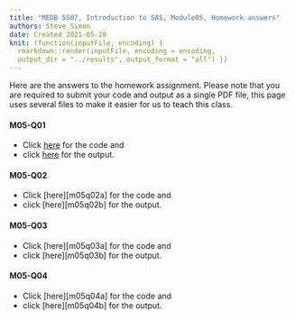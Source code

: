 ```yaml
---
title: "MEDB 5507, Introduction to SAS, Module05, Homework answers"
authors: Steve Simon
date: Created 2021-05-28
knit: (function(inputFile, encoding) {
  rmarkdown::render(inputFile, encoding = encoding,
  output_dir = "../results", output_format = "all") }) 
---
```


Here are the answers to the homework assignment. Please note that you are required to submit your code and output as a single PDF file, this page uses several files to make it easier for us to teach this class.

#### M05-Q01

+ Click [here][m05q01a] for the code and
+ click [here][m05q01b] for the output.

#### M05-Q02

+ Click [here][m05q02a] for the code and
+ click [here][m05q02b] for the output.

#### M05-Q03

+ Click [here][m05q03a] for the code and
+ click [here][m05q03b] for the output.

#### M05-Q04

+ Click [here][m05q04a] for the code and
+ click [here][m05q04b] for the output.

[m05q01a]: https://github.com/pmean/introduction-to-SAS/blob/master/src/m05-5507-simon-hw05-q1.sas
[m05q01a]: https://github.com/pmean/introduction-to-SAS/blob/master/src/m05-5507-simon-hw05-q2.sas
[m05q01a]: https://github.com/pmean/introduction-to-SAS/blob/master/src/m05-5507-simon-hw05-q3.sas
[m05q01a]: https://github.com/pmean/introduction-to-SAS/blob/master/src/m05-5507-simon-hw05-q4.sas

[m05q01b]: https://github.com/pmean/introduction-to-SAS/blob/master/results/m05-5507-simon-hw05-q1.pdf
[m05q01b]: https://github.com/pmean/introduction-to-SAS/blob/master/results/m05-5507-simon-hw05-q2.pdf
[m05q01b]: https://github.com/pmean/introduction-to-SAS/blob/master/results/m05-5507-simon-hw05-q3.pdf
[m05q01b]: https://github.com/pmean/introduction-to-SAS/blob/master/results/m05-5507-simon-hw05-q4.pdf
